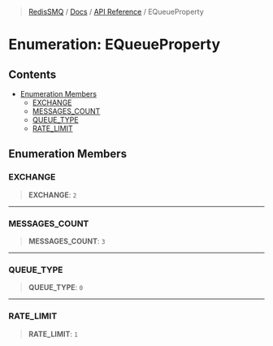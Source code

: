 >[RedisSMQ](../../../README.md) / [Docs](../../README.md) / [API Reference](../README.md) / EQueueProperty

# Enumeration: EQueueProperty

## Contents

- [Enumeration Members](EQueueProperty.md#enumeration-members)
  - [EXCHANGE](EQueueProperty.md#exchange)
  - [MESSAGES_COUNT](EQueueProperty.md#messages_count)
  - [QUEUE_TYPE](EQueueProperty.md#queue_type)
  - [RATE_LIMIT](EQueueProperty.md#rate_limit)

## Enumeration Members

### EXCHANGE

> **EXCHANGE**: `2`

***

### MESSAGES_COUNT

> **MESSAGES_COUNT**: `3`

***

### QUEUE_TYPE

> **QUEUE_TYPE**: `0`

***

### RATE_LIMIT

> **RATE_LIMIT**: `1`

